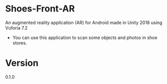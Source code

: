 # Shoes-Front-AR

An augmented reality  application (AR) for Android made in Unity 2018 using Vuforia 7.2

- You can use this application to scan some objects and photos in shoe stores.

# Version
0.1.0
